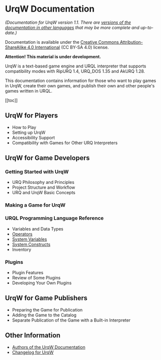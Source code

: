 <!--
    Copyright (C) 2025 Nikita Tseykovets <tseikovets@rambler.ru>
    This file is part of UrqW Documentation.
    SPDX-License-Identifier: CC-BY-SA-4.0
-->

# UrqW Documentation

*(Documentation for UrqW version 1.1. There are [versions of the documentation in other languages](../index.md) that may be more complete and up-to-date.)*

Documentation is available under the [Creative Commons Attribution-ShareAlike 4.0 International](../../LICENSE-CC.txt) (CC BY-SA 4.0) license.

**Attention! This material is under development.**

UrqW is a text-based game engine and URQL interpreter that supports compatibility modes with RipURQ 1.4, URQ_DOS 1.35 and AkURQ 1.28.

This documentation contains information for those who want to play games in UrqW, create their own games, and publish their own and other people's games written in URQL.

[[toc]]

## UrqW for Players

* How to Play
* Setting up UrqW
* Accessibility Support
* Compatibility with Games for Other URQ Interpreters

## UrqW for Game Developers

### Getting Started with UrqW

* URQ Philosophy and Principles
* Project Structure and Workflow
* URQ and UrqW Basic Concepts

### Making a Game for UrqW

### URQL Programming Language Reference

* Variables and Data Types
* [Operators](developer/operators.md)
* [System Variables](developer/system_variables.md)
* [System Constructs](developer/system_constructs.md)
* Inventory

### Plugins

* Plugin Features
* Review of Some Plugins
* Developing Your Own Plugins

## UrqW for Game Publishers

* Preparing the Game for Publication
* Adding the Game to the Catalog
* Separate Publication of the Game with a Built-in Interpreter

## Other Information

* [Authors of the UrqW Documentation](other/authors.md)
* [Changelog for UrqW](../../CHANGELOG.md)
